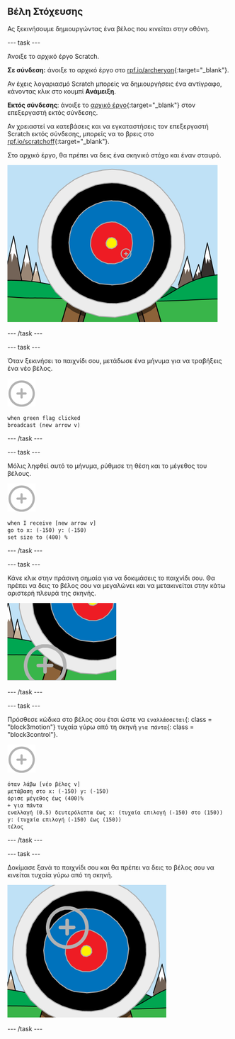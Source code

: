 ## Βέλη Στόχευσης

Ας ξεκινήσουμε δημιουργώντας ένα βέλος που κινείται στην οθόνη.

\--- task \---

Άνοιξε το αρχικό έργο Scratch.

**Σε σύνδεση:** άνοιξε το αρχικό έργο στο [rpf.io/archeryon](http://rpf.io/archeryon){:target="_blank"}.

Αν έχεις λογαριασμό Scratch μπορείς να δημιουργήσεις ένα αντίγραφο, κάνοντας κλικ στο κουμπί **Ανάμειξη**.

**Εκτός σύνδεσης**: άνοιξε το [αρχικό έργο](http://rpf.io/p/en/archery-go){:target="_blank"} στον επεξεργαστή εκτός σύνδεσης.

Αν χρειαστεί να κατεβάσεις και να εγκαταστήσεις τον επεξεργαστή Scratch εκτός σύνδεσης, μπορείς να το βρεις στο [rpf.io/scratchoff](http://rpf.io/scratchoff){:target="_blank"}.

Στο αρχικό έργο, θα πρέπει να δεις ένα σκηνικό στόχο και έναν σταυρό.

![αρχικά έργα](images/archery-starter.png)

\--- /task \---

\--- task \---

Όταν ξεκινήσει το παιχνίδι σου, μετάδωσε ένα μήνυμα για να τραβήξεις ένα νέο βέλος.

![αντικείμενο στόχος](images/target-sprite.png)

```blocks3
when green flag clicked
broadcast (new arrow v)
```

\--- /task \---

\--- task \---

Μόλις ληφθεί αυτό το μήνυμα, ρύθμισε τη θέση και το μέγεθος του βέλους.

![αντικείμενο στόχος](images/target-sprite.png)

```blocks3
when I receive [new arrow v]
go to x: (-150) y: (-150)
set size to (400) %
```

\--- /task \---

\--- task \---

Κάνε κλικ στην πράσινη σημαία για να δοκιμάσεις το παιχνίδι σου. Θα πρέπει να δεις το βέλος σου να μεγαλώνει και να μετακινείται στην κάτω αριστερή πλευρά της σκηνής.

![αντικείμενο μεγαλύτερου στόχου στο κάτω αριστερό μέρος της σκηνής](images/archery-start-test.png)

\--- /task \---

\--- task \---

Πρόσθεσε κώδικα στο βέλος σου έτσι ώστε να `εναλλάσσεται`{: class = "block3motion"} τυχαία γύρω από τη σκηνή `για πάντα`{: class = "block3control"}.

![αντικείμενο στόχος](images/target-sprite.png)

```blocks3
όταν λάβω [νέο βέλος v]
μετάβαση στο x: (-150) y: (-150)
όρισε μέγεθος έως (400)%
+ για πάντα
εναλλαγή (0.5) δευτερόλεπτα έως x: (τυχαία επιλογή (-150) στο (150)) y: (τυχαία επιλογή (-150) έως (150))
τέλος
```

\--- /task \---

\--- task \---

Δοκίμασε ξανά το παιχνίδι σου και θα πρέπει να δεις το βέλος σου να κινείται τυχαία γύρω από τη σκηνή.

![στόχος σε διαφορετική θέση](images/archery-glide-test.png)

\--- /task \---